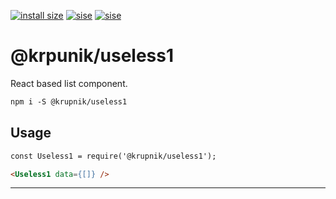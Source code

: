 [![install size](https://packagephobia.now.sh/badge?p=@krupnik/useless1)](https://packagephobia.now.sh/result?p=@krupnik/useless1)
[![sise](https://badgen.net/bundlephobia/min/@krupnik/useless1)](https://bundlephobia.com/result?p=@krupnik/useuseless1less2)
[![sise](https://badgen.net/bundlephobia/minzip/@krupnik/useless1)](https://bundlephobia.com/result?p=@krupnik/useless1)
# @krpunik/useless1
React based list component.

```markdown
npm i -S @krupnik/useless1
```


## Usage

```markdown
const Useless1 = require('@krupnik/useless1');

<Useless1 data={[]} />
```
********
